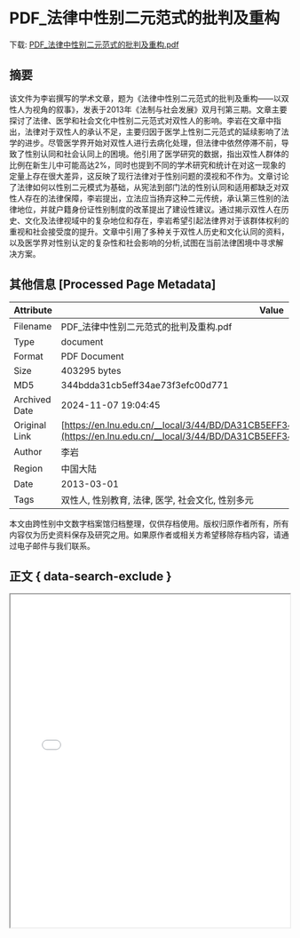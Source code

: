 # PDF_法律中性别二元范式的批判及重构

<!-- tcd_download_link -->
下载: [PDF_法律中性别二元范式的批判及重构.pdf](PDF_法律中性别二元范式的批判及重构.pdf)
<!-- tcd_download_link_end -->

## 摘要

<!-- tcd_abstract -->
该文件为李岩撰写的学术文章，题为《法律中性别二元范式的批判及重构——以双性人为视角的叙事》，发表于2013年《法制与社会发展》双月刊第三期。文章主要探讨了法律、医学和社会文化中性别二元范式对双性人的影响。李岩在文章中指出，法律对于双性人的承认不足，主要归因于医学上性别二元范式的延续影响了法学的进步。尽管医学界开始对双性人进行去病化处理，但法律中依然停滞不前，导致了性别认同和社会认同上的困境。他引用了医学研究的数据，指出双性人群体的比例在新生儿中可能高达2%，同时也提到不同的学术研究和统计在对这一现象的定量上存在很大差异，这反映了现行法律对于性别问题的漠视和不作为。文章讨论了法律如何以性别二元模式为基础，从宪法到部门法的性别认同和适用都缺乏对双性人存在的法律保障，李岩提出，立法应当扬弃这种二元传统，承认第三性别的法律地位，并就户籍身份证性别制度的改革提出了建设性建议。通过揭示双性人在历史、文化及法律视域中的复杂地位和存在，李岩希望引起法律界对于该群体权利的重视和社会接受度的提升。文章中引用了多种关于双性人历史和文化认同的资料，以及医学界对性别认定的复杂性和社会影响的分析,试图在当前法律困境中寻求解决方案。

<!-- tcd_abstract_end -->

## 其他信息 [Processed Page Metadata]

| Attribute       | Value                                  |
|-----------------|----------------------------------------|
| Filename        | PDF_法律中性别二元范式的批判及重构.pdf                             |
| Type            | document                                 |
| Format          | PDF Document                               |
| Size            | 403295 bytes                           |
| MD5             | 344bdda31cb5eff34ae73f3efc00d771                                  |
| Archived Date   | 2024-11-07 19:04:45                             |
| Original Link   | [https://en.lnu.edu.cn/__local/3/44/BD/DA31CB5EFF34AE73F3EFC00D771_B5E2E5D0_6275F.pdf](https://en.lnu.edu.cn/__local/3/44/BD/DA31CB5EFF34AE73F3EFC00D771_B5E2E5D0_6275F.pdf)                         |
| Author          | 李岩                               |
| Region          | 中国大陆                               |
| Date            | 2013-03-01                                 |
| Tags            | 双性人, 性别教育, 法律, 医学, 社会文化, 性别多元                                 |

本文由跨性别中文数字档案馆归档整理，仅供存档使用。版权归原作者所有，所有内容仅为历史资料保存及研究之用。如果原作者或相关方希望移除存档内容，请通过电子邮件与我们联系。

## 正文 { data-search-exclude }

<!-- tcd_main_text -->
<iframe src="../PDF_法律中性别二元范式的批判及重构.pdf" width="100%" height="600px">
    <p>无法显示PDF，请下载查看。</p>
</iframe>
<!-- tcd_main_text_end -->


